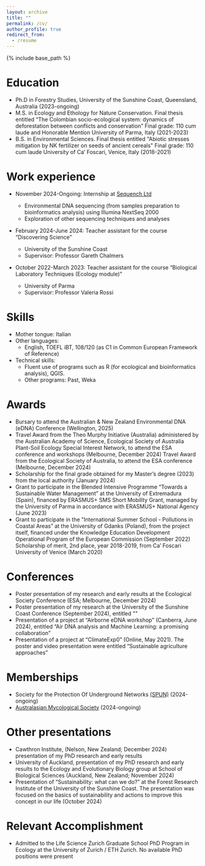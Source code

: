```yaml
---
layout: archive
title: ""
permalink: /cv/
author_profile: true
redirect_from:
  - /resume
---
```


{% include base_path %}

Education
======
* Ph.D in Forestry Studies, University of the Sunshine Coast, Queensland, Australia (2023-ongoing)
* M.S. in Ecology and Ethology for Nature Conservation. Final thesis entitled “The Colombian socio-ecological system: dynamics of deforestation between conflicts and conservation”
  Final grade: 110 cum laude and Honorable Mention
  University of Parma, Italy (2021-2023)
* B.S. in Environmental Sciences. Final thesis entitled "Abiotic stresses mitigation by NK fertilizer on seeds of ancient cereals"
  Final grade: 110 cum laude
  University of Ca’ Foscari, Venice, Italy (2018-2021)

Work experience
======
* November 2024-Ongoing: Internship at [Sequench Ltd](https://www.sequench.co.nz/)
  * Environmental DNA sequencing (from samples preparation to bioinformatics analysis) using Illumina NextSeq 2000
  * Exploration of other sequencing techniques and analyses
* February 2024-June 2024: Teacher assistant for the course “Discovering Science”
  * University of the Sunshine Coast
  * Supervisor: Professor Gareth Chalmers

* October 2022-March 2023: Teacher assistant for the course “Biological Laboratory Techniques (Ecology module)”
  * University of Parma
  * Supervisor: Professor Valeria Rossi
  
Skills
======
* Mother tongue: Italian
* Other languages:
  * English, TOEFL iBT, 108/120 (as C1 in  Common European Framework of Reference)
* Technical skills:
  * Fluent use of programs such as R (for ecological and bioinformatics analysis), QGIS.
  * Other programs: Past, Weka

Awards
======
* Bursary to attend the Australian & New Zealand Environmental DNA (eDNA) Conference (Wellington, 2025)
* Travel Award from the Theo Murphy Initiative (Australia) administered by the Australian Academy of Science, Ecological Society of Australia Plant-Soil Ecology Special Interest Network, to attend the ESA conference and workshops (Melbourne, December 2024)
Travel Award from the Ecological Society of Australia, to attend the ESA conference (Melbourne, December 2024)
* Scholarship for the final grade obtained for my Master’s degree (2023) from the local authority (January 2024)
* Grant to participate in the Blended Intensive Programme “Towards a Sustainable Water Management” at the University of Extremadura (Spain), financed by ERASMUS+ SMS Short Mobility Grant, managed by the University of Parma in accordance with ERASMUS+ National Agency (June 2023)
* Grant to participate in the "International Summer School - Pollutions in Coastal Areas” at the University of Gdanks (Poland), from the project itself, financed under the Knowledge Education Development Operational Program of the European Commission (September 2022)
Scholarship of merit, 2nd place, year 2018-2019, from Ca’ Foscari University of Venice (March 2020)

Conferences
======
* Poster presentation of my research and early results at the Ecological Society Conference (ESA; Melbourne, December 2024)
* Poster presentation of my research at the University of the Sunshine Coast Conference (September 2024), entitled ""
* Presentation of a project at “Airborne eDNA workshop” (Canberra, June 2024), entitled “Air DNA analysis and Machine Learning: a promising collaboration”
* Presentation of a project at “ClimateExp0” (Online, May 2021). The poster and video presentation were entitled “Sustainable agriculture approaches”

Memberships
====
* Society for the Protection Of Underground Networks [(SPUN)](https://www.spun.earth) (2024-ongoing)
* [Australasian Mycological Society](https://www.australasianmycologicalsociety.com/) (2024-ongoing)

Other presentations
=======
* Cawthron Institute, (Nelson, New Zealand; December 2024)  presentation of my PhD research and early results
* University of Auckland, presentation of my PhD research and early results to the Ecology and Evolutionary Biology group at School of Biological Sciences (Auckland, New Zealand; November 2024)
* Presentation of “Sustainability: what can we do?” at the Forest Research Institute of the University of the Sunshine Coast. The presentation was focused on the basics of sustainability and actions to improve this concept in our life (October 2024)

Relevant Accomplishment
=====
* Admitted to the Life Science Zurich Graduate School PhD Program in Ecology at the University of Zurich / ETH Zurich. No available PhD positions were present











